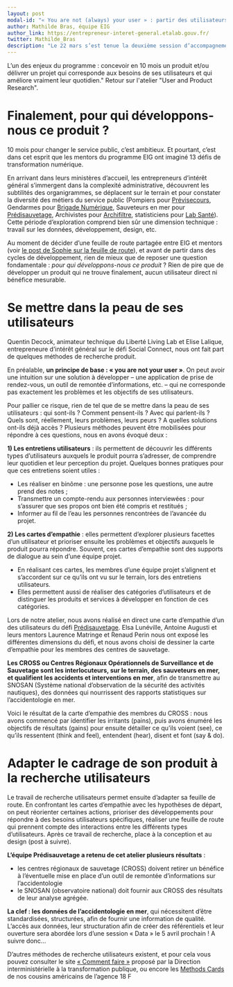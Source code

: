 ```yaml
---
layout: post
modal-id: "« You are not (always) your user » : partir des utilisateurs pour construire un produit. Retour sur les ateliers du 22 mars (2/3)"
author: Mathilde Bras, équipe EIG
author_link: https://entrepreneur-interet-general.etalab.gouv.fr/
twitter: Mathilde_Bras
description: "Le 22 mars s’est tenue la deuxième session d’accompagnement des entrepreneurs d’intérêt général. En présence des mentors des défis, nous avons travaillé sur 3 ateliers, orientés « utilisateurs » : recherche produit et utilisateurs, design et conception du produit avec ses utilisateurs, ouverture du code source."
---
```


L’un des enjeux du programme : concevoir en 10 mois un produit et/ou délivrer un projet qui corresponde aux besoins de ses utilisateurs et qui améliore vraiment leur quotidien." Retour sur l'atelier "User and Product Research".

# Finalement, pour qui développons-nous ce produit ?

10 mois pour changer le service public, c’est ambitieux. Et pourtant, c’est dans cet esprit que les mentors du programme EIG ont imaginé 13 défis de transformation numérique. 

En arrivant dans leurs ministères d’accueil, les entrepreneurs d’intérêt général s’immergent dans la complexité administrative, découvrent les subtilités des organigrammes, se déplacent sur le terrain et pour constater la diversité des métiers du service public (Pompiers pour [Prévisecours](https://entrepreneur-interet-general.etalab.gouv.fr/defi/2017/09/26/previsecours/), Gendarmes pour [Brigade Numérique](https://entrepreneur-interet-general.etalab.gouv.fr/defi/2017/09/26/brigadenumerique/), Sauveteurs en mer pour [Prédisauvetage](https://entrepreneur-interet-general.etalab.gouv.fr/defi/2017/09/26/donneesauvetagemaritime/), Archivistes pour [Archifiltre](https://entrepreneur-interet-general.etalab.gouv.fr/defi/2017/09/26/archemse/), statisticiens pour [Lab Santé](https://entrepreneur-interet-general.etalab.gouv.fr/defi/2017/09/26/labsante/)). Cette période d’exploration comprend bien sûr une dimension technique : travail sur les données, développement, design, etc.

Au moment de décider d’une feuille de route partagée entre EIG et mentors (voir [le post de Sophie sur la feuille de route](https://entrepreneur-interet-general.etalab.gouv.fr/posts/2018/04/04/construire-une-feuille-de-route-partagee/)), et avant de partir dans des cycles de développement, rien de mieux que de reposer une question fondamentale : *pour qui développons-nous ce produit* ? Rien de pire que de développer un produit qui ne trouve finalement, aucun utilisateur direct ni bénéfice mesurable.

# Se mettre dans la peau de ses utilisateurs

Quentin Decock, animateur technique du Liberté Living Lab et Elise Lalique, entrepreneure d’intérêt général sur le défi Social Connect, nous ont fait part de quelques méthodes de recherche produit.

En préalable, **un principe de base : « you are not your user »**. On peut avoir une intuition sur une solution à développer – une application de prise de rendez-vous, un outil de remontée d’informations, etc. – qui ne corresponde pas exactement les problèmes et les objectifs de ses utilisateurs.

Pour pallier ce risque, rien de tel que de se mettre dans la peau de ses utilisateurs : qui sont-ils ? Comment pensent-ils ? Avec qui parlent-ils ? Quels sont, réellement, leurs problèmes, leurs peurs ? A quelles solutions ont-ils déjà accès ? 
Plusieurs méthodes peuvent être mobilisées pour répondre à ces questions, nous en avons évoqué deux :

**1) Les entretiens utilisateurs** : ils permettent de découvrir les différents types d’utilisateurs auxquels le produit pourra s’adresser, de comprendre leur quotidien et leur perception du projet. Quelques bonnes pratiques pour que ces entretiens soient utiles :

- Les réaliser en binôme : une personne pose les questions, une autre prend des notes ; 
- Transmettre un compte-rendu aux personnes interviewées : pour s’assurer que ses propos ont bien été compris et restitués ; 
- Informer au fil de l’eau les personnes rencontrées de l’avancée du projet.

<!-- FIXME: mettre social connect -->

**2) Les cartes d’empathie** : elles permettent d’explorer plusieurs facettes d’un utilisateur et prioriser ensuite les problèmes et objectifs auxquels le produit pourra répondre. Souvent, ces cartes d’empathie sont des supports de dialogue au sein d’une équipe projet. 

- En réalisant ces cartes, les membres d’une équipe projet s’alignent et s’accordent sur ce qu’ils ont vu sur le terrain, lors des entretiens utilisateurs. 
- Elles permettent aussi de réaliser des catégories d’utilisateurs et de distinguer les produits et services à développer en fonction de ces catégories. 

<!-- FIXME: mettre exemple carte d'empathie type -->

Lors de notre atelier, nous avons réalisé en direct une carte d’empathie d’un des utilisateurs du défi [Prédisauvetage](https://entrepreneur-interet-general.etalab.gouv.fr/defi/2017/09/26/donneesauvetagemaritime/). Elsa Lunéville, Antoine Augusti et leurs mentors Laurence Matringe et Renaud Perin nous ont exposé les différentes dimensions du défi, et nous avons choisi de dessiner la carte d’empathie pour les membres des centres de sauvetage. 

**Les CROSS ou Centres Régionaux Opérationnels de Surveillance et de Sauvetage sont les interlocuteurs, sur le terrain, des sauveteurs en mer, et qualifient les accidents et interventions en mer**, afin de transmettre au SNOSAN (Système national d’observation de la sécurité des activités nautiques), des données qui nourrissent des rapports statistiques sur l’accidentologie en mer.

Voici le résultat de la carte d’empathie des membres du CROSS : nous avons commencé par identifier les irritants (pains), puis avons énuméré les objectifs de résultats (gains) pour ensuite détailler ce qu’ils voient (see), ce qu’ils ressentent (think and feel), entendent (hear), disent et font (say & do).

<!-- FIXME: photo carte prédisauvetage -->

# Adapter le cadrage de son produit à la recherche utilisateurs

Le travail de recherche utilisateurs permet ensuite d’adapter sa feuille de route. En confrontant les cartes d’empathie avec les hypothèses de départ, on peut réorienter certaines actions, prioriser des développements pour répondre à des besoins utilisateurs spécifiques, réaliser une feuille de route qui prennent compte des interactions entre les différents types d’utilisateurs. Après ce travail de recherche, place à la conception et au design (post à suivre).

**L’équipe Prédisauvetage a retenu de cet atelier plusieurs résultats** : 
- les centres régionaux de sauvetage (CROSS) doivent retirer un bénéfice à l’éventuelle mise en place d’un outil de remontée d’informations sur l’accidentologie
- le SNOSAN (observatoire national) doit fournir aux CROSS des résultats de leur analyse agrégée. 

**La clef : les données de l’accidentologie en mer**, qui nécessitent d’être standardisées, structurées, afin de fournir une information de qualité. L’accès aux données, leur structuration afin de créer des référentiels et leur ouverture sera abordée lors d’une session « Data » le 5 avril prochain ! A suivre donc…

D’autres méthodes de recherche utilisateurs existent, et pour cela vous pouvez consulter le site [« Comment faire »](http://comment-faire.modernisation.gouv.fr/) proposé par la Direction interministérielle à la transformation publique, ou encore les [Methods Cards](https://methods.18f.gov/) de nos cousins américains de l’agence 18 F
